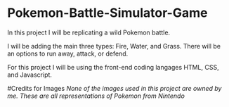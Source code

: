 # Pokemon-Battle-Simulator-Game

In this project I will be replicating a wild Pokemon battle. 

I will be adding the main three types: Fire, Water, and Grass. There will be an options to run away, attack, or defend. 

For this project I will be using the front-end coding langages HTML, CSS, and Javascript.

#Credits for Images
*None of the images used in this project are owned by me. These are all representations of Pokemon from Nintendo* 